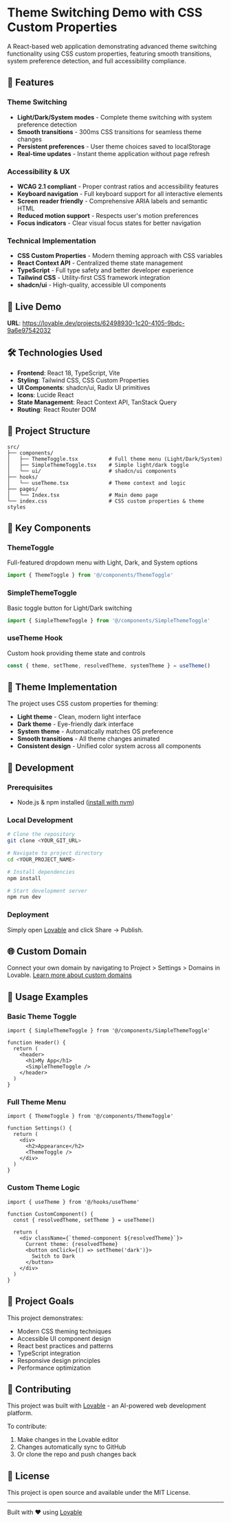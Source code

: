 
# Theme Switching Demo with CSS Custom Properties

A React-based web application demonstrating advanced theme switching functionality using CSS custom properties, featuring smooth transitions, system preference detection, and full accessibility compliance.

## 🌟 Features

### Theme Switching
- **Light/Dark/System modes** - Complete theme switching with system preference detection
- **Smooth transitions** - 300ms CSS transitions for seamless theme changes
- **Persistent preferences** - User theme choices saved to localStorage
- **Real-time updates** - Instant theme application without page refresh

### Accessibility & UX
- **WCAG 2.1 compliant** - Proper contrast ratios and accessibility features
- **Keyboard navigation** - Full keyboard support for all interactive elements
- **Screen reader friendly** - Comprehensive ARIA labels and semantic HTML
- **Reduced motion support** - Respects user's motion preferences
- **Focus indicators** - Clear visual focus states for better navigation

### Technical Implementation
- **CSS Custom Properties** - Modern theming approach with CSS variables
- **React Context API** - Centralized theme state management
- **TypeScript** - Full type safety and better developer experience
- **Tailwind CSS** - Utility-first CSS framework integration
- **shadcn/ui** - High-quality, accessible UI components

## 🚀 Live Demo

**URL**: https://lovable.dev/projects/62498930-1c20-4105-9bdc-9a6e97542032

## 🛠️ Technologies Used

- **Frontend**: React 18, TypeScript, Vite
- **Styling**: Tailwind CSS, CSS Custom Properties
- **UI Components**: shadcn/ui, Radix UI primitives
- **Icons**: Lucide React
- **State Management**: React Context API, TanStack Query
- **Routing**: React Router DOM

## 📁 Project Structure

```
src/
├── components/
│   ├── ThemeToggle.tsx          # Full theme menu (Light/Dark/System)
│   ├── SimpleThemeToggle.tsx    # Simple light/dark toggle
│   └── ui/                      # shadcn/ui components
├── hooks/
│   └── useTheme.tsx             # Theme context and logic
├── pages/
│   └── Index.tsx                # Main demo page
└── index.css                    # CSS custom properties & theme styles
```

## 🎯 Key Components

### ThemeToggle
Full-featured dropdown menu with Light, Dark, and System options
```typescript
import { ThemeToggle } from '@/components/ThemeToggle'
```

### SimpleThemeToggle  
Basic toggle button for Light/Dark switching
```typescript
import { SimpleThemeToggle } from '@/components/SimpleThemeToggle'
```

### useTheme Hook
Custom hook providing theme state and controls
```typescript
const { theme, setTheme, resolvedTheme, systemTheme } = useTheme()
```

## 🎨 Theme Implementation

The project uses CSS custom properties for theming:

- **Light theme** - Clean, modern light interface
- **Dark theme** - Eye-friendly dark interface  
- **System theme** - Automatically matches OS preference
- **Smooth transitions** - All theme changes animated
- **Consistent design** - Unified color system across all components

## 🔧 Development

### Prerequisites
- Node.js & npm installed ([install with nvm](https://github.com/nvm-sh/nvm#installing-and-updating))

### Local Development
```bash
# Clone the repository
git clone <YOUR_GIT_URL>

# Navigate to project directory
cd <YOUR_PROJECT_NAME>

# Install dependencies
npm install

# Start development server
npm run dev
```

### Deployment
Simply open [Lovable](https://lovable.dev/projects/62498930-1c20-4105-9bdc-9a6e97542032) and click Share → Publish.

## 🌐 Custom Domain
Connect your own domain by navigating to Project > Settings > Domains in Lovable.
[Learn more about custom domains](https://docs.lovable.dev/tips-tricks/custom-domain#step-by-step-guide)

## 📝 Usage Examples

### Basic Theme Toggle
```tsx
import { SimpleThemeToggle } from '@/components/SimpleThemeToggle'

function Header() {
  return (
    <header>
      <h1>My App</h1>
      <SimpleThemeToggle />
    </header>
  )
}
```

### Full Theme Menu
```tsx
import { ThemeToggle } from '@/components/ThemeToggle'

function Settings() {
  return (
    <div>
      <h2>Appearance</h2>
      <ThemeToggle />
    </div>
  )
}
```

### Custom Theme Logic
```tsx
import { useTheme } from '@/hooks/useTheme'

function CustomComponent() {
  const { resolvedTheme, setTheme } = useTheme()
  
  return (
    <div className={`themed-component ${resolvedTheme}`}>
      Current theme: {resolvedTheme}
      <button onClick={() => setTheme('dark')}>
        Switch to Dark
      </button>
    </div>
  )
}
```

## 🎯 Project Goals

This project demonstrates:
- Modern CSS theming techniques
- Accessible UI component design  
- React best practices and patterns
- TypeScript integration
- Responsive design principles
- Performance optimization

## 🤝 Contributing

This project was built with [Lovable](https://lovable.dev) - an AI-powered web development platform. 

To contribute:
1. Make changes in the Lovable editor
2. Changes automatically sync to GitHub
3. Or clone the repo and push changes back

## 📄 License

This project is open source and available under the MIT License.

---

Built with ❤️ using [Lovable](https://lovable.dev)
